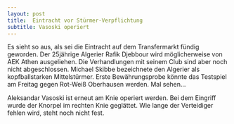 ```yaml
---
layout: post
title:  Eintracht vor Stürmer-Verpflichtung
subtitle: Vasoski operiert
---
```


Es sieht so aus, als sei die Eintracht auf dem Transfermarkt fündig geworden. Der 25jährige Algerier Rafik Djebbour wird möglicherweise von AEK Athen ausgeliehen. Die Verhandlungen mit seinem Club sind aber noch nicht abgeschlossen. Michael Skibbe bezeichnete den Algerier als kopfballstarken Mittelstürmer. Erste Bewährungsprobe könnte das Testspiel am Freitag gegen Rot-Weiß Oberhausen werden. Mal sehen...

Aleksandar Vasoski ist erneut am Knie operiert werden. Bei dem Eingriff wurde der Knorpel im rechten Knie geglättet. Wie lange der Verteidiger fehlen wird, steht noch nicht fest.
